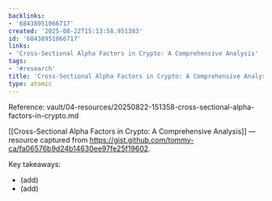 ```yaml
---
backlinks:
- '68438951066717'
created: '2025-08-22T15:13:58.951383'
id: '68438951066717'
links:
- 'Cross-Sectional Alpha Factors in Crypto: A Comprehensive Analysis'
tags:
- '#research'
title: 'Cross-Sectional Alpha Factors in Crypto: A Comprehensive Analysis'
type: atomic
---
```


Reference: vault/04-resources/20250822-151358-cross-sectional-alpha-factors-in-crypto.md

[[Cross-Sectional Alpha Factors in Crypto: A Comprehensive Analysis]] — resource captured from https://gist.github.com/tommy-ca/fa06576b9d24b14630ee97fe25f19602.

Key takeaways:
- (add)
- (add)
